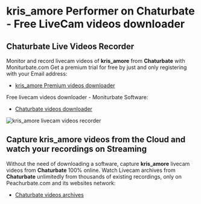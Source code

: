 # kris_amore Performer on Chaturbate - Free LiveCam videos downloader

## Chaturbate Live Videos Recorder

Monitor and record livecam videos of **kris_amore** from **Chaturbate** with Moniturbate.com
Get a premium trial for free by just and only registering with your Email address:
* [kris_amore Premium videos downloader](https://moniturbate.com/request-demo-licence-key.html)

Free livecam videos downloader - Moniturbate Software:
* [Chaturbate videos downloader](https://moniturbate.com/moniturbate-download-software.html)

![kris_amore livecam videos recorder](https://peachurnet.com/templates/moniturbate-software.png)


## Capture kris_amore videos from the Cloud and watch your recordings on Streaming

Without the need of downloading a software, capture **kris_amore** livecam videos from **Chaturbate** 100% online.
Watch Livecam archives from **Chaturbate** unlimitedly from thousands of existing recordings, only on Peachurbate.com and its websites network:
* [Chaturbate videos archives](https://peachurnet.com/)